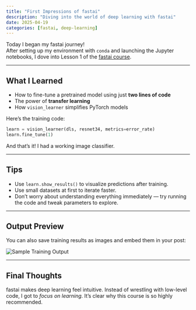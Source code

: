 ```yaml
---
title: "First Impressions of fastai"
description: "Diving into the world of deep learning with fastai"
date: 2025-04-19
categories: [fastai, deep-learning]
---
```


Today I began my fastai journey!   
After setting up my environment with `conda` and launching the Jupyter notebooks, I dove into Lesson 1 of the [fastai course](https://course.fast.ai/).

---

## What I Learned

- How to fine-tune a pretrained model using just **two lines of code**
- The power of **transfer learning**
- How `vision_learner` simplifies PyTorch models

Here’s the training code:

```python
learn = vision_learner(dls, resnet34, metrics=error_rate)
learn.fine_tune(1)
```

And that’s it! I had a working image classifier.

---

## Tips

- Use `learn.show_results()` to visualize predictions after training.
- Use small datasets at first to iterate faster.
- Don’t worry about understanding everything immediately — try running the code and tweak parameters to explore.

---

## Output Preview

You can also save training results as images and embed them in your post:

![Sample Training Output](images/first-training-output.png)

---

## Final Thoughts

fastai makes deep learning feel intuitive. Instead of wrestling with low-level code, I got to *focus on learning*. It’s clear why this course is so highly recommended.

